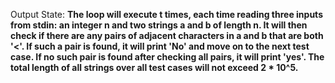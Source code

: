 Output State: **The loop will execute t times, each time reading three inputs from stdin: an integer n and two strings a and b of length n. It will then check if there are any pairs of adjacent characters in a and b that are both '<'. If such a pair is found, it will print 'No' and move on to the next test case. If no such pair is found after checking all pairs, it will print 'yes'. The total length of all strings over all test cases will not exceed 2 * 10^5.**